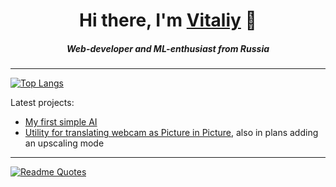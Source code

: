 <h1 align="center">Hi there, I'm <a href="https://ivanvit.ru">Vitaliy</a> 👋</h1>
<h5 align="center">Web-developer and ML-enthusiast from Russia</h3>

---

[![Top Langs](https://github-readme-stats.vercel.app/api/top-langs/?username=ivanvit100&layout=compact)](https://github.com/anuraghazra/github-readme-stats)

Latest projects:
- [My first simple AI](https://ai.ivanvit.ru)
- [Utility for translating webcam as Picture in Picture](https://simple-pip.surge.sh), also in plans adding an upscaling mode

---

[![Readme Quotes](https://quotes-github-readme.vercel.app/api?type=horizontal&amp;theme=dark)](https://github.com/piyushsuthar/github-readme-quotes)

<!--
**ivanvit100/ivanvit100** is a ✨ _special_ ✨ repository because its `README.md` (this file) appears on your GitHub profile.

Here are some ideas to get you started:

- 🔭 I’m currently working on ...
- 🌱 I’m currently learning ...
- 👯 I’m looking to collaborate on ...
- 🤔 I’m looking for help with ...
- 💬 Ask me about ...
- 📫 How to reach me: ...
- 😄 Pronouns: ...
- ⚡ Fun fact: ...
-->
